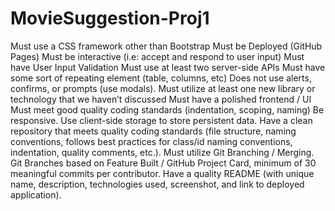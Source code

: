 # MovieSuggestion-Proj1

Must use a CSS framework other than Bootstrap
Must be Deployed (GitHub Pages)
Must be interactive (i.e: accept and respond to user input) 
Must have User Input Validation
Must use at least two server-side APIs
Must have some sort of repeating element (table, columns, etc)
Does not use alerts, confirms, or prompts (use modals).
Must utilize at least one new library or technology that we haven’t discussed
Must have a polished frontend / UI
Must meet good quality coding standards (indentation, scoping, naming)
Be responsive.
Use client-side storage to store persistent data.
Have a clean repository that meets quality coding standards (file structure, naming conventions, follows best practices for class/id naming conventions, indentation, quality comments, etc.).
Must utilize Git Branching / Merging. Git Branches based on Feature Built / GitHub Project Card, minimum of 30 meaningful commits per contributor.
Have a quality README (with unique name, description, technologies used, screenshot, and link to deployed application).
